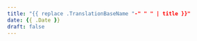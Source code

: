 ```yaml
---
title: "{{ replace .TranslationBaseName "-" " " | title }}"
date: {{ .Date }}
draft: false
---
```


